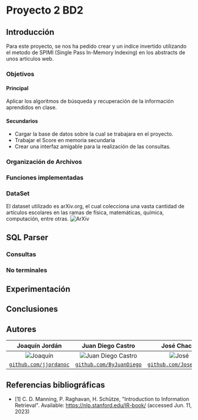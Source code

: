 # Proyecto 2 BD2

## Introducción 

Para este proyecto, se nos ha pedido crear y un indice invertido utilizando el metodo de SPIMI (Single Pass In-Memory Indexing) en los abstracts de unos articulos web.

### Objetivos
#### Principal
Aplicar los algoritmos de búsqueda y recuperación de la información aprendidos en clase.
#### Secundarios
- Cargar la base de datos sobre la cual se trabajara en el proyecto.
- Trabajar el Score en memoria secundaria 
- Crear una interfaz amigable para la realización de las consultas.


### Organización de Archivos


### Funciones implementadas


### DataSet
El dataset utilizado es arXiv.org, el cual colecciona una vasta cantidad de artículos escolares en las ramas de física, matemáticas, química, computación, entre otras.
  ![ArXiv]("https://upload.wikimedia.org/wikipedia/commons/7/7a/ArXiv_logo_2022.png")
## SQL Parser


### Consultas

### No terminales


## Experimentación


## Conclusiones


## Autores

|                     **Joaquín Jordán**                   |                                 **Juan Diego Castro**                                 |                       **José Chachi**                     |  **Juan Diego Laredo** |
|:---------------------------------------------------------------------------------:|:-------------------------------------------------------------------------------------:|:-----------------------------------------------------------------------------------:|:----:|
|           ![Joaquín](https://avatars.githubusercontent.com/u/83974213)            |      ![Juan Diego Castro](https://avatars.githubusercontent.com/u/79115974?v=4)       |              ![José](https://avatars.githubusercontent.com/u/83974741)              | ![Juan Diego Laredo](https://avatars.githubusercontent.com/u/68095284?v=4) |                                             
| <a href="https://github.com/jjordanoc" target="_blank">`github.com/jjordanoc`</a> | <a href="https://github.com/ByJuanDiego" target="_blank">`github.com/ByJuanDiego`</a> | <a href="https://github.com/JoseChachi" target="_blank">`github.com/JoseChachi`</a> | <a href="https://github.com/DarKNeSsJuaN25" target="_blank">`github.com/DarkNeSsJuaN25`</a>|

## Referencias bibliográficas

- [1] C. D. Manning, P. Raghavan, H. Schütze, "Introduction to Information Retrieval". Available: https://nlp.stanford.edu/IR-book/ (accessed Jun. 11, 2023)
